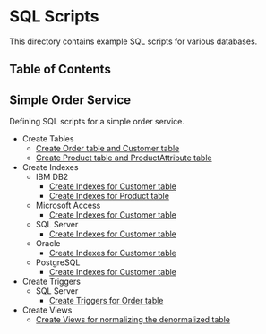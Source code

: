 # SQL Scripts

This directory contains example SQL scripts for various databases.

## Table of Contents

## Simple Order Service

Defining SQL scripts for a simple order service.

- Create Tables
    - [Create Order table and Customer table](./order_service/create_order_and_customer_tables.sql)
    - [Create Product table and ProductAttribute table](./order_service/create_product_tables.sql)
- Create Indexes
    - IBM DB2
        * [Create Indexes for Customer table](./order_service/create_customer_index.db2.sql)
        * [Create Indexes for Product table](./order_service/create_product_index.db2.sql)
    - Microsoft Access
        * [Create Indexes for Customer table](./order_service/create_customer_index.access.sql)
    - SQL Server
        * [Create Indexes for Customer table](./order_service/create_customer_index.sqlserver.sql)
    - Oracle
        * [Create Indexes for Customer table](./order_service/create_customer_index.oracle.sql)
    - PostgreSQL
        * [Create Indexes for Customer table](./order_service/create_customer_index.postgresql.sql)
- Create Triggers
    - SQL Server
        * [Create Triggers for Order table](./order_service/trigger_for_order_update.sql_server.sql)
- Create Views
    - [Create Views for normalizing the denormalized table](./order_service/create_views.sql)
